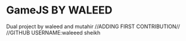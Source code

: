 # GameJS BY WALEED
Dual project by waleed and mutahir
//ADDING FIRST CONTRIBUTION//
//GITHUB USERNAME:waleeed sheikh
